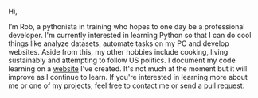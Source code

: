Hi,

I’m Rob, a pythonista in training who hopes to one day be a professional developer. I'm currently interested in learning Python so that I can do cool things like analyze datasets, automate tasks on my PC and develop websites. Aside from this, my other hobbies include cooking, living sustainably and attempting to follow US politics.
I document my code learning on a [website](https://robbiecares.herokuapp.com/) I've created. It's not much at the moment but it will improve as I continue to learn. If you're interested in learning more about me or one of my projects, feel free to contact me or send a pull request.

<!---
robbiecares/robbiecares is a ✨ special ✨ repository because its `README.md` (this file) appears on your GitHub profile.
You can click the Preview link to take a look at your changes.
--->
